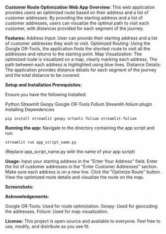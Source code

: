 **Customer Route Optimization Web App**
**Overview:**
This web application provides users an optimized route based on their address and a list of customer addresses. By providing the starting address and a list of customer addresses, users can visualize the optimal path to visit each customer, with distances provided for each segment of the journey.

**Features:**
Address Input: User can provide their starting address and a list of customer addresses they wish to visit.
Optimized Routing: Using the Google OR-Tools, the application finds the shortest route to visit all the addresses and returns to the starting point.
Map Visualization: The optimized route is visualized on a map, clearly marking each address. The path between each address is highlighted using blue lines.
Distance Details: The application provides distance details for each segment of the journey and the total distance to be covered.

**Setup and Installation Prerequisites:**

Ensure you have the following installed:

Python
Streamlit
Geopy
Google OR-Tools
Folium
Streamlit-folium plugin
Installing Dependencies

```
pip install streamlit geopy ortools folium streamlit-folium
```

**Running the app:**
Navigate to the directory containing the app script and run:

```
streamlit run app_script_name.py
```
(Replace app_script_name.py with the name of your app script)

**Usage:**
Input your starting address in the "Enter Your Address" field.
Enter the list of customer addresses in the "Enter Customer Addresses" section. Make sure each address is on a new line.
Click the "Optimize Route" button.
View the optimized route details and visualize the route on the map.

**Screenshots:**

**Acknowledgements:**

Google OR-Tools: Used for route optimization.
Geopy: Used for geocoding the addresses.
Folium: Used for map visualization.

**License:**
This project is open-source and available to everyone. Feel free to use, modify, and distribute as you see fit.

